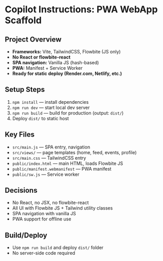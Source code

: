 # Copilot Instructions: PWA WebApp Scaffold

## Project Overview
- **Frameworks:** Vite, TailwindCSS, Flowbite (JS only)
- **No React or flowbite-react**
- **SPA navigation:** Vanilla JS (hash-based)
- **PWA:** Manifest + Service Worker
- **Ready for static deploy (Render.com, Netlify, etc.)**

## Setup Steps
1. `npm install` — install dependencies
2. `npm run dev` — start local dev server
3. `npm run build` — build for production (output: `dist/`)
4. Deploy `dist/` to static host

## Key Files
- `src/main.js` — SPA entry, navigation
- `src/views/` — page templates (home, feed, events, profile)
- `src/main.css` — TailwindCSS entry
- `public/index.html` — main HTML, loads Flowbite JS
- `public/manifest.webmanifest` — PWA manifest
- `public/sw.js` — Service worker

## Decisions
- No React, no JSX, no flowbite-react
- All UI with Flowbite JS + Tailwind utility classes
- SPA navigation with vanilla JS
- PWA support for offline use

## Build/Deploy
- Use `npm run build` and deploy `dist/` folder
- No server-side code required
